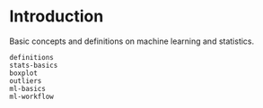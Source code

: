 # Introduction

Basic concepts and definitions on machine learning and statistics.


```{toctree}
definitions
stats-basics
boxplot
outliers
ml-basics
ml-workflow
```
